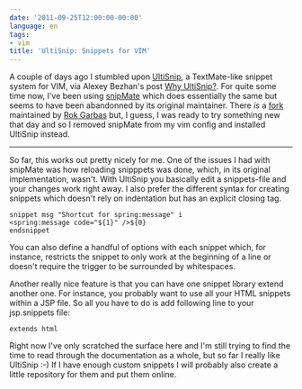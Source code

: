 ```yaml
---
date: '2011-09-25T12:00:00-00:00'
language: en
tags:
- vim
title: 'UltiSnip: Snippets for VIM'
---
```



A couple of days ago I stumbled upon [UltiSnip][ultisnip], a TextMate-like
snippet system for VIM, via Alexey Bezhan's post [Why UltiSnip?][why]. For
quite some time now, I've been using [snipMate][snipmate] which does
essentially the same but seems to have been abandonned by its original
maintainer. There *is* a [fork][snipmate.garbas] maintained by [Rok
Garbas][garbas] but, I guess, I was ready to try something new that day and so
I removed snipMate from my vim config and installed UltiSnip instead.

-------------------

So far, this works out pretty nicely for me. One of the issues I had with
snipMate was how reloading snipppets was done, which, in its original
implementation, wasn't. With UltiSnip you basically edit a snippets-file and
your changes work right away. I also prefer the different syntax for creating
snippets which doesn't rely on indentation but has an explicit closing tag.

<pre><code>snippet msg "Shortcut for spring:message" i
&lt;spring:message code="${1}" /&gt;${0}
endsnippet</code></pre>

You can also define a handful of options with each snippet which, for
instance, restricts the snippet to only work at the beginning of a line or
doesn't require the trigger to be surrounded by whitespaces.

Another really nice feature is that you can have one snippet library extend
another one. For instance, you probably want to use all your HTML snippets
within a JSP file. So all you have to do is add following line to your
jsp.snippets file:

<pre><code>extends html</code></pre>

Right now I've only scratched the surface here and I'm still trying to find
the time to read through the documentation as a whole, but so far I really like
UltiSnip :-) If I have enough custom snippets I will probably also create a
little repository for them and put them online.

[why]: http://fueledbylemons.com/blog/2011/07/27/why-ultisnips/
[snipmate]: http://www.vim.org/scripts/script.php?script_id=2540
[garbas]: https://github.com/garbas
[ultisnip]: http://www.vim.org/scripts/script.php?script_id=2715
[snipmate.garbas]: https://github.com/garbas/vim-snipmate
